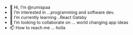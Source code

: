 - 👋 Hi, I’m @rumispaa
- 👀 I’m interested in ...programming and software dev.
- 🌱 I’m currently learning ..React Gatsby
- 💞️ I’m looking to collaborate on ... world changing app ideas
- 📫 How to reach me ... holla

<!---
rumispaa/rumispaa is a ✨ special ✨ repository because its `README.md` (this file) appears on your GitHub profile.
You can click the Preview link to take a look at your changes.
--->
